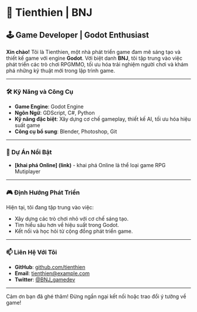 # 👾 Tienthien | BNJ

## 🕹️ Game Developer | Godot Enthusiast

**Xin chào!** Tôi là Tienthien, một nhà phát triển game đam mê sáng tạo và thiết kế game với engine **Godot**. Với biệt danh **BNJ**, tôi tập trung vào việc phát triển các trò chơi RPGMMO, tối ưu hóa trải nghiệm người chơi và khám phá những kỹ thuật mới trong lập trình game.

---

### 🛠️ Kỹ Năng và Công Cụ

- **Game Engine**: Godot Engine
- **Ngôn Ngữ**: GDScript, C#, Python
- **Kỹ năng đặc biệt**: Xây dựng cơ chế gameplay, thiết kế AI, tối ưu hóa hiệu suất game
- **Công cụ bổ sung**: Blender, Photoshop, Git

---

### 📂 Dự Án Nổi Bật

- **[khai phá Online] (link)** - khai phá Online lả thể loại game RPG Mutiplayer


---

### 🎮 Định Hướng Phát Triển

Hiện tại, tôi đang tập trung vào việc:
- Xây dựng các trò chơi nhỏ với cơ chế sáng tạo.
- Tìm hiểu sâu hơn về hiệu suất trong Godot.
- Kết nối và học hỏi từ cộng đồng phát triển game.

---

### 📫 Liên Hệ Với Tôi

- **GitHub**: [github.com/tienthien](https://github.com/tienthien)
- **Email**: tienthien@example.com
- **Twitter**: [@BNJ_gamedev](https://twitter.com/BNJ_gamedev)

---

Cảm ơn bạn đã ghé thăm! Đừng ngần ngại kết nối hoặc trao đổi ý tưởng về game!
